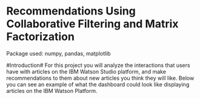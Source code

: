 # Recommendations Using Collaborative Filtering and Matrix Factorization

Package used:
numpy, pandas, matplotlib

#Introduction#
For this project you will analyze the interactions that users have with articles on the IBM Watson Studio platform, and make recommendations to them about new articles you think they will like. Below you can see an example of what the dashboard could look like displaying articles on the IBM Watson Platform.
